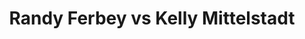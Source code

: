---
title: Randy Ferbey vs Kelly Mittelstadt
player1:
  name: Ferbey, Randy
  percent: 89
  wins: 1
  losses: 1
player2:
  name: Mittelstadt, Kelly
  percent: 79
  wins: 1
  losses: 1
games:
- player1:
    team: AB
    position: Third
    percent: 85
    win: 0
    loss: 1
  player2:
    team: NS
    position: Lead
    percent: 70
    win: 1
    loss: 0
  event: Brier
  year: 2005
  draw: Round Robin(8)
  score: NS 8 - AB 4
- player1:
    team: AB
    position: Third
    percent: 93
    win: 1
    loss: 0
  player2:
    team: NS
    position: Lead
    percent: 88
    win: 0
    loss: 1
  event: Brier
  year: 2005
  draw: Final(21)
  score: NS 4 - AB 5
- player1:
    team: FER
    position: Third
    percent: 85
    win: 1
    loss: 0
  player2:
    team: ADA
    position: Lead
    percent: 90
    win: 0
    loss: 1
  event: Trials (Men)
  year: 2005
  draw: Round Robin(18)
  score: ADA 7 - FER 8
---